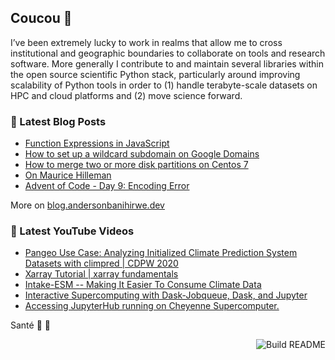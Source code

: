 ## Coucou 👋

I’ve been extremely lucky to work in realms that allow me to cross institutional and geographic boundaries to collaborate on tools and research software. More generally I contribute to and maintain several libraries within the open source scientific Python stack, particularly around improving scalability of Python tools in order to (1) handle terabyte-scale datasets on HPC and cloud platforms and (2) move science forward.

### 📝 Latest Blog Posts

<!-- BLOG-POST-LIST:START -->
- [Function Expressions in JavaScript](https://blog.andersonbanihirwe.dev/posts/2021/function-expressions-in-js/)
- [How to set up a wildcard subdomain on Google Domains](https://blog.andersonbanihirwe.dev/posts/2021/google-dynamic-dns-wildcard-subdomains/)
- [How to merge two or more disk partitions on Centos 7](https://blog.andersonbanihirwe.dev/posts/2021/how-to-merge-disk-partitions-on-centos/)
- [On Maurice Hilleman](https://blog.andersonbanihirwe.dev/posts/2020/maurice-hilleman/)
- [Advent of Code - Day 9: Encoding Error](https://blog.andersonbanihirwe.dev/posts/2020/advent-of-code-day-9/)
<!-- BLOG-POST-LIST:END -->

More on [blog.andersonbanihirwe.dev](https://blog.andersonbanihirwe.dev)

### 🎥 Latest YouTube Videos

<!-- YT-VIDEO-LIST:START -->
- [Pangeo Use Case: Analyzing Initialized Climate Prediction System Datasets with climpred | CDPW 2020](https://www.youtube.com/watch?v=SKXUBD6DGao)
- [Xarray Tutorial | xarray fundamentals](https://www.youtube.com/watch?v=a339Q5F48UQ)
- [Intake-ESM -- Making It Easier To Consume Climate Data](https://www.youtube.com/watch?v=zjjpByZ0nOk)
- [Interactive Supercomputing with Dask-Jobqueue, Dask, and Jupyter](https://www.youtube.com/watch?v=QUzFis0VZac)
- [Accessing JupyterHub running on Cheyenne Supercomputer.](https://www.youtube.com/watch?v=dlrtt74FMCs)
<!-- YT-VIDEO-LIST:END -->

Santé 🥂 🍻

<a href="https://github.com/andersy005/andersy005/actions"><img src="https://github.com/andersy005/andersy005/workflows/update-readme/badge.svg" align="right" alt="Build README"></a>
